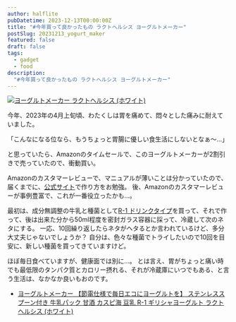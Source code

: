 ```yaml
---
author: halflite
pubDatetime: 2023-12-13T00:00:00Z
title: "#今年買って良かったもの ラクトヘルシス ヨーグルトメーカー"
postSlug: 20231213_yogurt_maker
featured: false
draft: false
tags:
  - gadget
  - food
description:
  "#今年買って良かったもの ラクトヘルシス ヨーグルトメーカー"
---
```


[![ヨーグルトメーカー ラクトヘルシス (ホワイト)](https://thumbs2.imgbox.com/cd/17/cufmWZ8m_t.jpg)](https://imgbox.com/cufmWZ8m "ヨーグルトメーカー ラクトヘルシス (ホワイト)")

今年、2023年の4月上旬頃、わたくしは胃を痛めて、悶々とした痛みに耐えていました。

「こんなになる位なら、もうちょっと胃腸に優しい食生活にしないとなぁ～…」

と思っていたら、Amazonのタイムセールで、このヨーグルトメーカーが2割引きで売っていたので、衝動買い。

Amazonのカスタマーレビューで、マニュアルが薄いことは分かっていたので、届くまでに、[公式サイト](https://yogurtrecipe.com/ "手作りヨーグルト研究所とは│ラクトヘルシス エコグルト 手作りヨーグルト研究所")で作り方をお勉強。 後、Amazonのカスタマーレビューが事例豊富で、これが一番役立ったかも…。

最初は、成分無調整の牛乳と種菌として[R-1 ドリンクタイプ](https://www.meiji.co.jp/dairies/yogurt/meiji-r1/product/ "商品ラインナップ｜明治プロビオヨーグルトR-1｜株式会社 明治 - Meiji Co., Ltd.")を買って、それで作って、後は出来た分から50ml程度を密封ガラス容器に採って、冷蔵して次のネタにする。 一応、10回繰り返したらネタがヘタるとか言われているけど、多分大丈夫じゃないでしょうか？ 自分は、色々な種菌でトライしたいので10回を目安に、新しい種菌を買ってきていますけど。

ほぼ毎日食べていますが、健康面では別に…。 とは言え、胃がちょっと痛い時でも最低限のタンパク質とカロリー摂れる、それが冷蔵庫にいつでもある、と言う生活は、なかなか良いもおのです。

- [ヨーグルトメーカー 【節電仕様で毎日エコにヨーグルトを】 ステンレススプーン付き 牛乳パック 甘酒 カスピ海 豆乳 R-1 ギリシャヨーグルト ラクトヘルシス (ホワイト)](https://www.amazon.co.jp/dp/B07DCN9GCB/ "ヨーグルトメーカー 【節電仕様で毎日エコにヨーグルトを】 ステンレススプーン付き 牛乳パック 甘酒 カスピ海 豆乳 R-1 ギリシャヨーグルト ラクトヘルシス (ホワイト)")
